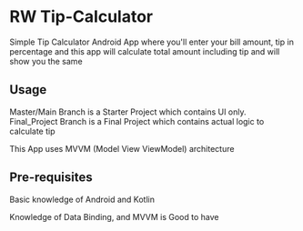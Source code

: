 # RW Tip-Calculator

Simple Tip Calculator Android App where you'll enter your bill amount, tip in percentage and this app will calculate total amount including tip and will show you the same

Usage
--------------

Master/Main Branch is a Starter Project which contains UI only.
Final_Project Branch is a Final Project which contains actual logic to calculate tip

This App uses MVVM (Model View ViewModel) architecture

Pre-requisites
--------------

Basic knowledge of Android and Kotlin

Knowledge of Data Binding, and MVVM is Good to have
